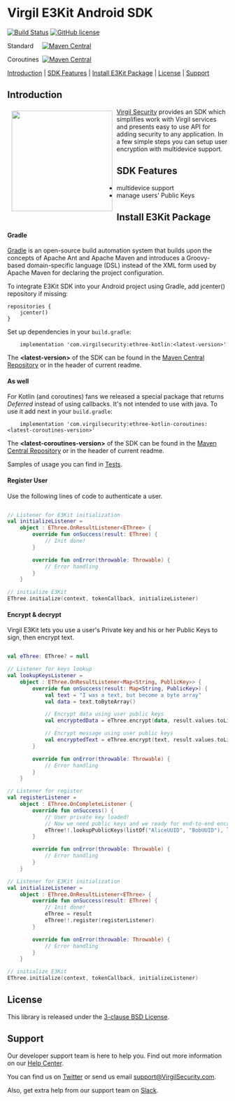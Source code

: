 # Virgil E3Kit Android SDK

[![Build Status](https://travis-ci.com/VirgilSecurity/e3kit-kotlin.svg?branch=master)](https://travis-ci.com/VirgilSecurity/e3kit-kotlin)
[![GitHub license](https://img.shields.io/badge/license-BSD%203--Clause-blue.svg)](https://github.com/VirgilSecurity/virgil/blob/master/LICENSE)

Standard &nbsp;&nbsp;&nbsp; [![Maven Central](https://maven-badges.herokuapp.com/maven-central/com.virgilsecurity/ethree-kotlin/badge.svg)](https://maven-badges.herokuapp.com/maven-central/com.virgilsecurity/ethree-kotlin)

Coroutines &nbsp;[![Maven Central](https://maven-badges.herokuapp.com/maven-central/com.virgilsecurity/ethree-kotlin-coroutines/badge.svg)](https://maven-badges.herokuapp.com/maven-central/com.virgilsecurity/ethree-kotlin-coroutines)

[Introduction](#introduction) | [SDK Features](#sdk-features) | [Install E3Kit Package](#install-e3kit-package) | [License](#license) | [Support](#support)

## Introduction

<a href="https://developer.virgilsecurity.com/docs"><img width="230px" src="https://cdn.virgilsecurity.com/assets/images/github/logos/virgil-logo-red.png" align="left" hspace="10" vspace="6"></a> [Virgil Security](https://virgilsecurity.com) provides an SDK which simplifies work with Virgil services and presents easy to use API for adding security to any application. In a few simple steps you can setup user encryption with multidevice support.

## SDK Features
- multidevice support
- manage users' Public Keys

## Install E3Kit Package

#### Gradle

[Gradle](https://gradle.org/) is an open-source build automation system that builds upon the concepts of Apache Ant and Apache Maven and introduces a Groovy-based domain-specific language (DSL) instead of the XML form used by Apache Maven for declaring the project configuration.

To integrate E3Kit SDK into your Android project using Gradle, add jcenter() repository if missing:

```
repositories {
    jcenter()
}
```

Set up dependencies in your `build.gradle`:

```
    implementation 'com.virgilsecurity:ethree-kotlin:<latest-version>'
```

The **\<latest-version>** of the SDK can be found in the [Maven Central Repository](https://mvnrepository.com/artifact/com.virgilsecurity/ethree-kotlin)  or in the header of current readme.

#### As well

For Kotlin (and coroutines) fans we released a special package that returns *Deferred* instead of using callbacks.
It's not intended to use with java.
To use it add next in your `build.gradle`:

```
    implementation 'com.virgilsecurity:ethree-kotlin-coroutines:<latest-coroutines-version>'
```

The **\<latest-coroutines-version>** of the SDK can be found in the [Maven Central Repository](https://mvnrepository.com/artifact/com.virgilsecurity/ethree-kotlin-coroutines)  or in the header of current readme.

Samples of usage you can find in [Tests](https://github.com/VirgilSecurity/e3kit-kotlin/tree/master/testscoroutines/src/androidTest/java/com/virgilsecurity/android/ethreeCoroutines/interaction).

#### Register User
Use the following lines of code to authenticate a user.

```kotlin

// Listener for E3Kit initialization
val initializeListener =
    object : EThree.OnResultListener<EThree> {
        override fun onSuccess(result: EThree) {
            // Init done!
        }

        override fun onError(throwable: Throwable) {
            // Error handling
        }
    }

// initialize E3Kit
EThree.initialize(context, tokenCallback, initializeListener)
```

#### Encrypt & decrypt

Virgil E3Kit lets you use a user's Private key and his or her Public Keys to sign, then encrypt text.

```kotlin

val eThree: EThree? = null

// Listener for keys lookup
val lookupKeysListener =
    object : EThree.OnResultListener<Map<String, PublicKey>> {
        override fun onSuccess(result: Map<String, PublicKey>) {
            val text = "I was a text, but become a byte array"
            val data = text.toByteArray()

            // Encrypt data using user public keys
            val encryptedData = eThree.encrypt(data, result.values.toList())

            // Encrypt message using user public keys
            val encryptedText = eThree.encrypt(text, result.values.toList())
        }

        override fun onError(throwable: Throwable) {
            // Error handling
        }
    }

// Listener for register
val registerListener =
    object : EThree.OnCompleteListener {
        override fun onSuccess() {
            // User private key loaded!
            // Now we need public keys and we ready for end-to-end encrypt.
            eThree!!.lookupPublicKeys(listOf("AliceUUID", "BobUUID"), lookupKeysListener)
        }

        override fun onError(throwable: Throwable) {
            // Error handling
        }
    }

// Listener for E3Kit initialization
val initializeListener =
    object : EThree.OnResultListener<EThree> {
        override fun onSuccess(result: EThree) {
            // Init done!
            eThree = result
            eThree!!.register(registerListener)
        }

        override fun onError(throwable: Throwable) {
            // Error handling
        }
    }

// initialize E3Kit
EThree.initialize(context, tokenCallback, initializeListener)
```

## License

This library is released under the [3-clause BSD License](LICENSE).

## Support
Our developer support team is here to help you. Find out more information on our [Help Center](https://help.virgilsecurity.com/).

You can find us on [Twitter](https://twitter.com/VirgilSecurity) or send us email support@VirgilSecurity.com.

Also, get extra help from our support team on [Slack](https://virgilsecurity.slack.com/join/shared_invite/enQtMjg4MDE4ODM3ODA4LTc2OWQwOTQ3YjNhNTQ0ZjJiZDc2NjkzYjYxNTI0YzhmNTY2ZDliMGJjYWQ5YmZiOGU5ZWEzNmJiMWZhYWVmYTM).

[_cards_service]: https://developer.virgilsecurity.com/docs/api-reference/card-service/v5
[_use_card]: https://developer.virgilsecurity.com/docs/swift/how-to/public-key-management/v5/use-card-for-crypto-operation
[_get_card]: https://developer.virgilsecurity.com/docs/swift/how-to/public-key-management/v5/get-card
[_search_card]: https://developer.virgilsecurity.com/docs/swift/how-to/public-key-management/v5/search-card
[_create_card]: https://developer.virgilsecurity.com/docs/swift/how-to/public-key-management/v5/create-card
[_own_crypto]: https://developer.virgilsecurity.com/docs/swift/how-to/setup/v5/setup-own-crypto-library
[_key_storage]: https://developer.virgilsecurity.com/docs/swift/how-to/setup/v5/setup-key-storage
[_card_verifier]: https://developer.virgilsecurity.com/docs/swift/how-to/setup/v5/setup-card-verifier
[_card_manager]: https://developer.virgilsecurity.com/docs/swift/how-to/setup/v5/setup-card-manager
[_setup_authentication]: https://developer.virgilsecurity.com/docs/swift/how-to/setup/v5/setup-authentication
[_reference_api]: https://developer.virgilsecurity.com/docs/api-reference
[_configure_sdk]: https://developer.virgilsecurity.com/docs/how-to#sdk-configuration
[_more_examples]: https://developer.virgilsecurity.com/docs/how-to#public-key-management
